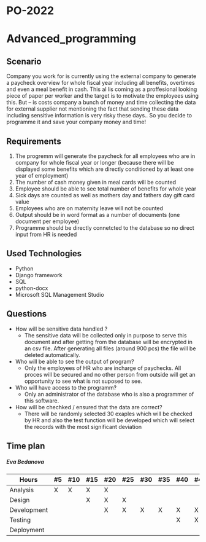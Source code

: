 # PO-2022
# Advanced_programming
## Scenario
Company you work for is currently using the external company to generate a paycheck overview for whole fiscal year including all benefits, overtimes and even a meal benefit in cash. This al lis coming as a proffesional looking piece of paper per worker and the target is to motivate the employees using this. But – is costs company a bunch of money and time collecting the data for external supplier not mentioning the fact that sending these data including sensitive information is very risky these days.. So you decide to programme it and save your company money and time!


## Requirements
1. The progremm will generate the paycheck for all employees who are in company for whole fiscal year or longer (because there will be displayed some benefits which are directly conditioned by at least one year of employment)
2. The number of cash money given in meal cards will be counted
3. Employee should be able to see total number of benefits for whole year
5. Sick days are counted as well as mothers day and fathers day gift card value
6. Employees who are on maternity leave will not be counted
7. Output should be in word format as a number of documents (one document per employee)
8. Programme should be directly connetcted to the database so no direct input from HR is needed 


## Used Technologies
- Python
- Django framework
- SQL
- python-docx
- Microsoft SQL Management Studio


## Questions
- How will be sensitive data handled ? 
  - The sensitive data will be collected only in purpose to serve this document and after getting from the database will be encrypted in an csv file. After generating all files (around 900 pcs) the file will be deleted automatically. 
- Who will be able to see the output of program? 
  - Only the employees of HR who are incharge of paychecks. All proces will be secured and no other person from outside will get an opportunity to see what is not suposed to see. 
- Who will have access to the programm?
  - Only an administrator of the database who is also a programmer of this software. 
- How will be chechked / ensured that the data are correct?
  - There will be randomly selected 30 exaples which will be checked by HR and also the test function will be developed which will select the records with the most significant deviation


## Time plan
##### Eva Bedanova

Hours | #5 | #10 | #15 | #20 | #25 | #30 | #35 | #40 | #45 | #50 | #55
--- | --- | --- | --- |--- |--- |--- |--- |--- |--- |--- |---
Analysis | X | X | X | X |   |   |   |   |   |   |  
Design |   |   | X | X | X |   |   |   |   |   |  
Development |   |   |   | X | X | X | X | X | X | X |  
Testing |   |   |   |   |   |   |   | X | X | X | X
Deployment |   |   |   |   |   |   |   |   |   |   | X




